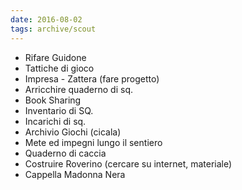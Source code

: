 ```yaml
---
date: 2016-08-02
tags: archive/scout
---
```

- Rifare Guidone
- Tattiche di gioco
- Impresa - Zattera (fare progetto)
- Arricchire quaderno di sq.
- Book Sharing
- Inventario di SQ.
- Incarichi di sq.
- Archivio Giochi (cicala)
- Mete ed impegni lungo il sentiero
- Quaderno di caccia
- Costruire Roverino (cercare su internet, materiale)
- Cappella Madonna Nera